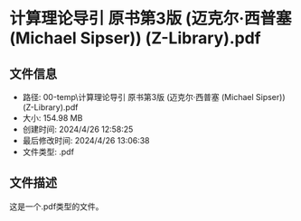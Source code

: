 ﻿# 计算理论导引 原书第3版 (迈克尔·西普塞 (Michael Sipser)) (Z-Library).pdf

## 文件信息
- 路径: 00-temp\计算理论导引 原书第3版 (迈克尔·西普塞 (Michael Sipser)) (Z-Library).pdf
- 大小: 154.98 MB
- 创建时间: 2024/4/26 12:58:25
- 最后修改时间: 2024/4/26 13:06:38
- 文件类型: .pdf

## 文件描述
这是一个.pdf类型的文件。

